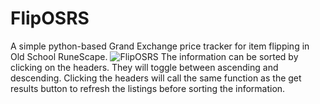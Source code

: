 # FlipOSRS
A simple python-based Grand Exchange price tracker for item flipping in Old School RuneScape.
![FlipOSRS](https://user-images.githubusercontent.com/62219143/102883758-283d3000-4416-11eb-9afa-b2d58544b65e.png)
The information can be sorted by clicking on the headers. They will toggle between ascending and descending.
Clicking the headers will call the same function as the get results button to refresh the listings before sorting the information.
